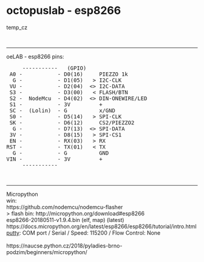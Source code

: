 # octopuslab - esp8266
temp_cz

<br />
<hr />
oeLAB - esp8266 pins:<br />
<pre>
     -----------   (GPIO)
 A0 -           - D0(16)     PIEZZO 1k 
  G -           - D1(05)   > I2C-CLK
 VU -           - D2(04)  <> I2C-DATA
 S3 -           - D3(00)   < FLASH/BTN
 S2 -  NodeMcu  - D4(02)  <> DIN-ONEWIRE/LED
 S1 -           - 3V         +
 SC -  (Lolin)  - G          x/GND
 S0 -           - D5(14)   > SPI-CLK
 SK -           - D6(12)     CS2/PIEZZO2  
  G -           - D7(13)  <> SPI-DATA
 3V -           - D8(15)   > SPI-CS1
 EN -           - RX(03)   > RX
RST -           - TX(01)   < TX
  G -           - G          GND
VIN -           - 3V         +
     -----------
</pre>
<br /><hr />
Micropython<br />
win:<br />
https://github.com/nodemcu/nodemcu-flasher<br /> > flash bin:
http://micropython.org/download#esp8266<br />
esp8266-20180511-v1.9.4.bin (elf, map) (latest)<br />
https://docs.micropython.org/en/latest/esp8266/esp8266/tutorial/intro.html<br />
<a href = https://www.chiark.greenend.org.uk/~sgtatham/putty/latest.html>putty</a>: COM port / Serial / Speed: 115200 / Flow Control: None<br />
<br />
https://naucse.python.cz/2018/pyladies-brno-podzim/beginners/micropython/<br />


